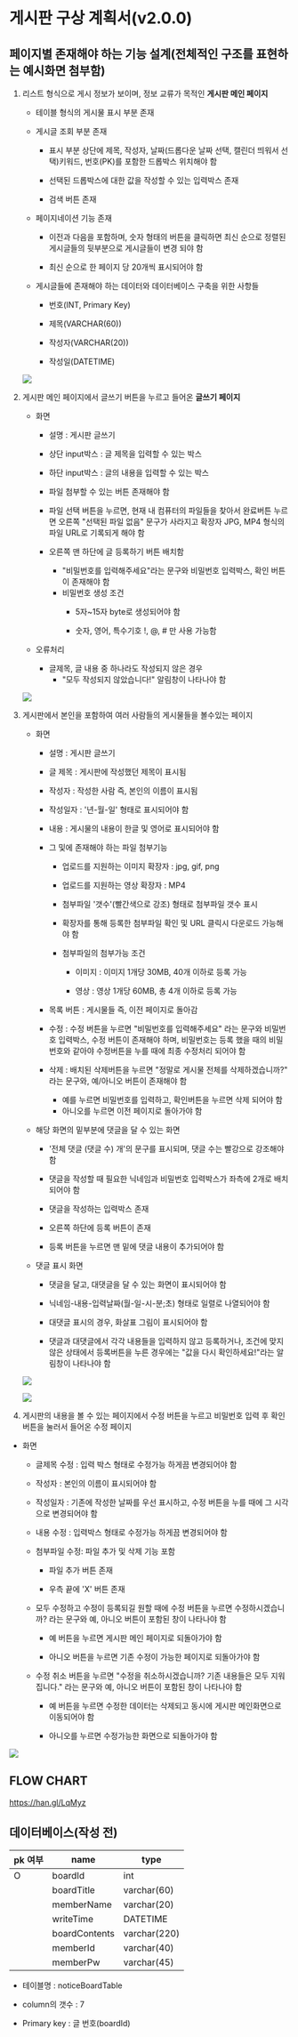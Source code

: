 # 게시판 구상 계획서(v2.0.0)

## 페이지별 존재해야 하는 기능 설계(전체적인 구조를 표현하는 예시화면 첨부함)


1. 리스트 형식으로 게시 정보가 보이며, 정보 교류가 목적인 **게시판 메인 페이지**
 
    * 테이블 형식의 게시물 표시 부분 존재
      
    * 게시글 조회 부분 존재
      * 표시 부분 상단에 제목, 작성자, 날짜(드롭다운 날짜 선택, 캘린더 띄워서 선택)키워드, 번호(PK)를 포함한 드롭박스 위치해야 함
      
      * 선택된 드롭박스에 대한 값을 작성할 수 있는  입력박스 존재

      * 검색 버튼 존재
    
    * 페이지네이션 기능 존재
      * 이전과 다음을 포함하며, 숫자 형태의 버튼을 클릭하면 최신 순으로 정렬된 게시글들의 뒷부분으로 게시글들이 변경 되야 함

      * 최신 순으로 한 페이지 당 20개씩 표시되어야 함
 
      
    * 게시글들에 존재해야 하는 데이터와 데이터베이스 구축을 위한 사항들

      * 번호(INT, Primary Key)

      * 제목(VARCHAR(60))

      * 작성자(VARCHAR(20))

      * 작성일(DATETIME)

     
   ![](https://images.velog.io/images/ten0213/post/dee407bd-aba9-4c0c-8358-865bbe49179e/%EC%9D%B4%EB%A6%84%EC%97%86%EB%8A%94%20%EB%85%B8%ED%8A%B8_1.jpg)


2. 게시판 메인 페이지에서 글쓰기 버튼을 누르고 들어온 **글쓰기 페이지**
    
    * 화면

      * 설명 : 게시판 글쓰기
      
      * 상단 input박스 : 글 제목을 입력할 수 있는 박스

      * 하단 input박스 : 글의 내용을 입력할 수 있는 박스

      * 파일 첨부할 수 있는 버튼 존재해야 함

      * 파일 선택 버튼을 누르면, 현재 내 컴퓨터의 파일들을 찾아서 완료버튼 누르면 오른쪽 "선택된 파일 없음" 문구가 사라지고 확장자 JPG, MP4 형식의 파일 URL로 기록되게 해야 함
      * 오른쪽 맨 하단에 글 등록하기 버튼 배치함
        * "비밀번호를 입력해주세요"라는 문구와 비밀번호 입력박스, 확인 버튼이 존재해야 함
        * 비밀번호 생성 조건
          * 5자~15자 byte로 생성되어야 함

          * 숫자, 영어, 특수기호 !, @, # 만 사용 가능함

    * 오류처리
      
      * 글제목, 글 내용 중 하나라도 작성되지 않은 경우
        * "모두 작성되지 않았습니다!" 알림창이 나타나야 함

      
    ![](https://images.velog.io/images/ten0213/post/4f13cfc2-bf8a-47b9-85aa-d7a7c0d45dc3/%EC%9D%B4%EB%A6%84%EC%97%86%EB%8A%94%20%EB%85%B8%ED%8A%B8_3.jpg)

3. 게시판에서 본인을 포함하여 여러 사람들의 게시물들을 볼수있는 페이지
    * 화면

      * 설명 : 게시판 글쓰기
      * 글 제목 : 게시판에 작성했던 제목이 표시됨
      * 작성자 : 작성한 사람 즉, 본인의 이름이 표시됨
      * 작성일자 : '년-월-일' 형태로 표시되어야 함

      * 내용 : 게시물의 내용이 한글 및 영어로 표시되어야 함

      * 그 및에 존재해야 하는 파일 첨부기능
        * 업로드를 지원하는 이미지 확장자 : jpg, gif, png

        * 업로드를 지원하는 영상 확장자 : MP4

        * 첨부파일 '갯수'(빨간색으로 강조) 형태로 첨부파일 갯수 표시

        * 확장자를 통해 등록한 첨부파일 확인 및 URL 클릭시 다운로드 가능해야 함

        * 첨부파일의 첨부가능 조건
          * 이미지 : 이미지 1개당 30MB, 40개 이하로 등록 가능

          * 영상 : 영상 1개당 60MB, 총 4개 이하로 등록 가능

      * 목록 버튼 : 게시물들 즉, 이전 페이지로 돌아감

      * 수정 : 수정 버튼을 누르면 "비밀번호를 입력해주세요" 라는 문구와 비밀번호 입력박스, 수정 버튼이 존재해야 하며, 비밀번호는 등록 했을 때의 비밀번호와 같아야 수정버튼을 누를 때에 최종 수정처리 되어야 함
    

      * 삭제 : 배치된 삭제버튼을 누르면 "정말로 게시물 전체를 삭제하겠습니까?" 라는 문구와, 예/아니오 버튼이 존재해야 함
        * 예를 누르면 비밀번호를 입력하고, 확인버튼을 누르면 삭제 되어야 함
        * 아니오를 누르면 이전 페이지로 돌아가야 함
    
    * 해당 화면의 밑부분에 댓글을 달 수 있는 화면

      * '전체 댓글 (댓글 수) 개'의 문구를 표시되며, 댓글 수는 빨강으로 강조해야 함

      * 댓글을 작성할 때 필요한 닉네임과 비밀번호 입력박스가 좌측에 2개로 배치되어야 함

      * 댓글을 작성하는 입력박스 존재

      * 오른쪽 하단에 등록 버튼이 존재

      * 등록 버튼을 누르면 맨 밑에 댓글 내용이 추가되어야 함

    * 댓글 표시 화면
      * 댓글을 달고, 대댓글을 달 수 있는 화면이 표시되어야 함

      * 닉네임-내용-입력날짜(월-일-시-분;초) 형태로 일렬로 나열되어야 함

      * 대댓글 표시의 경우, 화살표 그림이 표시되어야 함

      * 댓글과 대댓글에서 각각 내용들을 입력하지 않고 등록하거나, 조건에 맞지 않은 상태에서 등록버튼을 누른 경우에는 "값을 다시 확인하세요!"라는 알림창이 나타나야 함 
      
    ![](https://images.velog.io/images/ten0213/post/18e25de8-edca-445b-8517-0cef77c1494e/%EC%9D%B4%EB%A6%84%EC%97%86%EB%8A%94%20%EB%85%B8%ED%8A%B8_4.jpg)

    ![](https://images.velog.io/images/ten0213/post/bdda83dd-cb72-440e-a256-0f63c644059b/%EC%9D%B4%EB%A6%84%EC%97%86%EB%8A%94%20%EB%85%B8%ED%8A%B8_5.jpg)

4. 게시판의 내용을 볼 수 있는 페이지에서 수정 버튼을 누르고 비밀번호 입력 후 확인 버튼을 눌러서 들어온 수정 페이지

  * 화면

    * 글제목 수정 : 입력 박스 형태로 수정가능 하게끔 변경되어야 함
    * 작성자 : 본인의 이름이 표시되어야 함

    * 작성일자 : 기존에 작성한 날짜를 우선 표시하고, 수정 버튼을 누를 때에 그 시각으로 변경되어야 함

    * 내용 수정 : 입력박스 형태로 수정가능 하게끔 변경되어야 함

    * 첨부파일 수정: 파일 추가 및 삭제 기능 포함
      * 파일 추가 버튼 존재

      * 우측 끝에 'X' 버튼 존재

    * 모두 수정하고 수정이 등록되길 원할 때에 수정 버튼을 누르면 수정하시겠습니까? 라는 문구와 예, 아니오 버튼이 포함된 창이 나타나야 함

      * 예 버튼을 누르면 게시판 메인 페이지로 되돌아가야 함

      * 아니오 버튼을 누르면 기존 수정이 가능한 페이지로 되돌아가야 함

    * 수정 취소 버튼을 누르면 "수정을 취소하시겠습니까? 기존 내용들은 모두 지워집니다." 라는 문구와 예, 아니오 버튼이 포함된 창이 나타나야 함

      * 예 버튼을 누르면 수정한 데이터는 삭제되고 동시에 게시판 메인화면으로 이동되어야 함

      * 아니오를 누르면 수정가능한 화면으로 되돌아가야 함
    


![](https://images.velog.io/images/ten0213/post/6ed6a0c1-9c41-4757-a2e1-122e4c35a670/%EC%9D%B4%EB%A6%84%EC%97%86%EB%8A%94%20%ED%8A%B8_5.jpg)
 

## FLOW CHART

https://han.gl/LqMyz



## 데이터베이스(작성 전)
| pk 여부 | name          | type         |
|---------|---------------|--------------|
|    O    | boardId       | int          |
|         | boardTitle    | varchar(60)  |
|         | memberName    | varchar(20)  |
|         | writeTime     | DATETIME     |
|         | boardContents | varchar(220) |
|         | memberId      | varchar(40)  |
|         | memberPw      | varchar(45)  |

* 테이블명 : noticeBoardTable

* column의 갯수 : 7

* Primary key : 글 번호(boardId)



